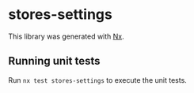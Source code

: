 # stores-settings

This library was generated with [Nx](https://nx.dev).

## Running unit tests

Run `nx test stores-settings` to execute the unit tests.
